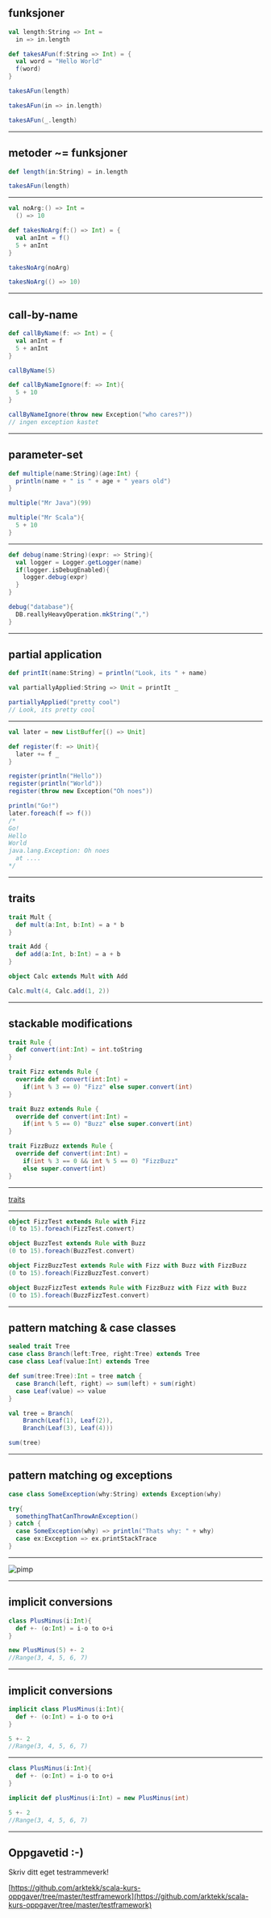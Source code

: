 ## funksjoner
```scala
val length:String => Int =
  in => in.length

def takesAFun(f:String => Int) = {
  val word = "Hello World"
  f(word)
}

takesAFun(length)

takesAFun(in => in.length)

takesAFun(_.length)
```

---

## metoder ~= funksjoner
```scala
def length(in:String) = in.length

takesAFun(length)
```

---

```scala
val noArg:() => Int =
  () => 10

def takesNoArg(f:() => Int) = {
  val anInt = f()
  5 + anInt
}

takesNoArg(noArg)

takesNoArg(() => 10)
```

---

## call-by-name
```scala
def callByName(f: => Int) = {
  val anInt = f
  5 + anInt
}

callByName(5)

def callByNameIgnore(f: => Int){
  5 + 10
}

callByNameIgnore(throw new Exception("who cares?"))
// ingen exception kastet
```

---

## parameter-set
```scala
def multiple(name:String)(age:Int) {
  println(name + " is " + age + " years old")
}

multiple("Mr Java")(99)

multiple("Mr Scala"){
  5 + 10
}
```

---

```scala
def debug(name:String)(expr: => String){
  val logger = Logger.getLogger(name)
  if(logger.isDebugEnabled){
    logger.debug(expr)	
  }
}

debug("database"){
  DB.reallyHeavyOperation.mkString(",")
}
```

---

## partial application
```scala
def printIt(name:String) = println("Look, its " + name)

val partiallyApplied:String => Unit = printIt _

partiallyApplied("pretty cool")
// Look, its pretty cool
```

---

```scala
val later = new ListBuffer[() => Unit]

def register(f: => Unit){
  later += f _
}

register(println("Hello"))
register(println("World"))
register(throw new Exception("Oh noes"))

println("Go!")
later.foreach(f => f())
/*
Go!
Hello
World
java.lang.Exception: Oh noes
  at ....
*/
```

---

## traits
```scala
trait Mult {
  def mult(a:Int, b:Int) = a * b
}

trait Add {
  def add(a:Int, b:Int) = a + b
}

object Calc extends Mult with Add

Calc.mult(4, Calc.add(1, 2))
```

---

## stackable modifications ##
```scala
trait Rule {
  def convert(int:Int) = int.toString
}

trait Fizz extends Rule {
  override def convert(int:Int) =
    if(int % 3 == 0) "Fizz" else super.convert(int)
}

trait Buzz extends Rule {
  override def convert(int:Int) =
    if(int % 5 == 0) "Buzz" else super.convert(int)
}

trait FizzBuzz extends Rule {
  override def convert(int:Int) =
    if(int % 3 == 0 && int % 5 == 0) "FizzBuzz"
    else super.convert(int)
}
```

---

[traits](dag1/traits.png)

---

```scala
object FizzTest extends Rule with Fizz
(0 to 15).foreach(FizzTest.convert)

object BuzzTest extends Rule with Buzz
(0 to 15).foreach(BuzzTest.convert)

object FizzBuzzTest extends Rule with Fizz with Buzz with FizzBuzz
(0 to 15).foreach(FizzBuzzTest.convert)

object BuzzFizzTest extends Rule with FizzBuzz with Fizz with Buzz
(0 to 15).foreach(BuzzFizzTest.convert)
```

---

## pattern matching & case classes
```scala
sealed trait Tree
case class Branch(left:Tree, right:Tree) extends Tree
case class Leaf(value:Int) extends Tree

def sum(tree:Tree):Int = tree match {
  case Branch(left, right) => sum(left) + sum(right)
  case Leaf(value) => value
}

val tree = Branch(
    Branch(Leaf(1), Leaf(2)),
    Branch(Leaf(3), Leaf(4)))

sum(tree)
```

---

## pattern matching og exceptions
```scala
case class SomeException(why:String) extends Exception(why)

try{
  somethingThatCanThrowAnException()
} catch {
  case SomeException(why) => println("Thats why: " + why)
  case ex:Exception => ex.printStackTrace
}
```

---

![pimp](dag1/pimp.png)

---

## implicit conversions
```scala
class PlusMinus(i:Int){
  def +- (o:Int) = i-o to o+i
}

new PlusMinus(5) +- 2
//Range(3, 4, 5, 6, 7)
```

---

## implicit conversions
```scala
implicit class PlusMinus(i:Int){
  def +- (o:Int) = i-o to o+i
}

5 +- 2
//Range(3, 4, 5, 6, 7)
```

---

```scala
class PlusMinus(i:Int){
  def +- (o:Int) = i-o to o+i
}

implicit def plusMinus(i:Int) = new PlusMinus(int)

5 +- 2
//Range(3, 4, 5, 6, 7)
```

---

## Oppgavetid :-)

Skriv ditt eget testrammeverk!

[https://github.com/arktekk/scala-kurs-oppgaver/tree/master/testframework](https://github.com/arktekk/scala-kurs-oppgaver/tree/master/testframework)
